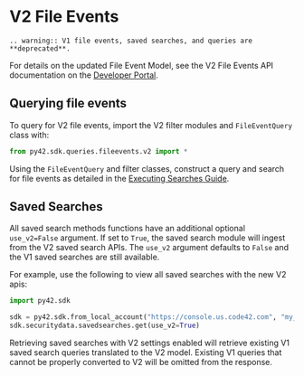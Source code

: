 # V2 File Events

```{eval-rst}
.. warning:: V1 file events, saved searches, and queries are **deprecated**.
```

For details on the updated File Event Model, see the V2 File Events API documentation on the [Developer Portal](https://developer.code42.com/api/#tag/File-Events).

## Querying file events

To query for V2 file events, import the V2 filter modules and `FileEventQuery` class with:
```python
from py42.sdk.queries.fileevents.v2 import *
```

Using the `FileEventQuery` and filter classes, construct a query and search for file events as detailed in the [Executing Searches Guide](searches.md).

## Saved Searches

All saved search methods functions have an additional optional `use_v2=False` argument.  If set to `True`, the saved search module will ingest from the V2 saved search APIs.  The `use_v2` argument defaults to `False` and the V1 saved searches are still available.

For example, use the following to view all saved searches with the new V2 apis:

```python
import py42.sdk

sdk = py42.sdk.from_local_account("https://console.us.code42.com", "my_username", "my_password")
sdk.securitydata.savedsearches.get(use_v2=True)
```

Retrieving saved searches with V2 settings enabled will retrieve existing V1 saved search queries translated to the V2 model.  Existing V1 queries that cannot be properly converted to V2 will be omitted from the response.
